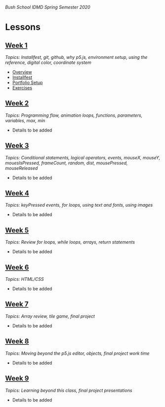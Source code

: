 _Bush School IDMD Spring Semester 2020_

# Lessons
## [Week 1](week1)
_Topics: Installfest, git, github, why p5.js, environment setup, using the reference, digital color, coordinate system_

* [Overview](week1)
* [Installfest](week1/installfest.md)
* [Portfolio Setup](week1/portfolio.md)
* [Exercises](week1/exercises)

## [Week 2](week2)
_Topics: Programming flow, animation loops, functions, parameters, variables, max, min_

* Details to be added

## [Week 3](week3)
_Topics: Conditional statements, logical operators, events, mouseX, mouseY, mouesIsPressed, frameCount, random, dist, mousePressed, mouseReleased_

* Details to be added

## [Week 4](week4)
_Topics: keyPressed events, for loops, using text and fonts, using images_

* Details to be added

## [Week 5](week5)
_Topics: Review for loops, while loops, arrays, return statements_

* Details to be added

## [Week 6](week6)
_Topics: HTML/CSS_

* Details to be added

## [Week 7](week7)
_Topics: Array review, tile game, final project_

* Details to be added

## [Week 8](week8)
_Topics: Moving beyond the p5.js editor, objects, final project work time_

* Details to be added

## [Week 9](week9)
_Topics: Learning beyond this class, final project presentations_

* Details to be added